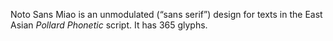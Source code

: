 Noto Sans Miao is an unmodulated (“sans serif”) design for texts in the East Asian _Pollard Phonetic_ script. It has 365 glyphs.